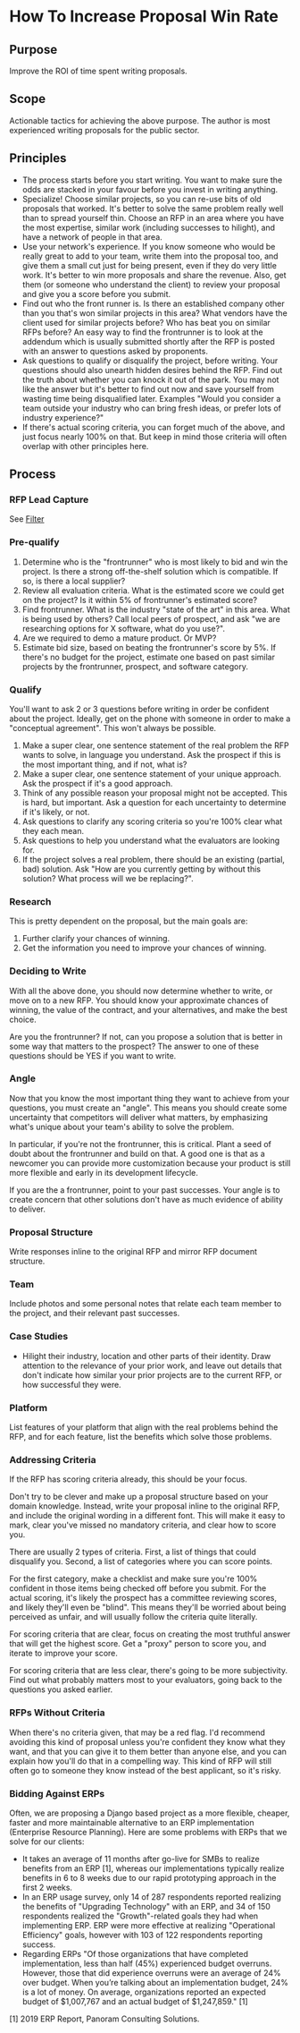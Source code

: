 # How To Increase Proposal Win Rate

## Purpose

Improve the ROI of time spent writing proposals.

## Scope

Actionable tactics for achieving the above purpose. The author is most experienced writing proposals for the public sector.

## Principles

  * The process starts before you start writing. You want to make sure the odds are stacked in your favour before you invest in writing anything.
  * Specialize! Choose similar projects, so you can re-use bits of old proposals that worked. It's better to solve the same problem really well than to spread yourself thin. Choose an RFP in an area where you have the most expertise, similar work (including successes to hilight), and have a network of people in that area.
  * Use your network's experience. If you know someone who would be really great to add to your team, write them into the proposal too, and give them a small cut just for being present, even if they do very little work. It's better to win more proposals and share the revenue. Also, get them (or someone who understand the client) to review your proposal and give you a score before you submit.
  * Find out who the front runner is. Is there an established company other than you that's won similar projects in this area? What vendors have the client used for similar projects before? Who has beat you on similar RFPs before? An easy way to find the frontrunner is to look at the addendum which is usually submitted shortly after the RFP is posted with an answer to questions asked by proponents.
  * Ask questions to qualify or disqualify the project, before writing. Your questions should also unearth hidden desires behind the RFP. Find out the truth about whether you can knock it out of the park. You may not like the answer but it's better to find out now and save yourself from wasting time being disqualified later. Examples "Would you consider a team outside your industry who can bring fresh ideas, or prefer lots of industry experience?"
  * If there's actual scoring criteria, you can forget much of the above, and just focus nearly 100% on that. But keep in mind those criteria will often overlap with other principles here.

## Process

### RFP Lead Capture

See [Filter](./FILTER.md)

### Pre-qualify

1. Determine who is the "frontrunner" who is most likely to bid and win the project. Is there a strong off-the-shelf solution which is compatible. If so, is there a local supplier? 
1. Review all evaluation criteria. What is the estimated score we could get on the project? Is it within 5% of frontrunner's estimated score?
1. Find frontrunner. What is the industry "state of the art" in this area. What is being used by others? Call local peers of prospect, and ask "we are researching options for X software, what do you use?".
1. Are we required to demo a mature product. Or MVP?
1. Estimate bid size, based on beating the frontrunner's score by 5%. If there's no budget for the project, estimate one based on past similar projects by the frontrunner, prospect, and software category.

### Qualify

You'll want to ask 2 or 3 questions before writing in order be confident about the project. Ideally, get on the phone with someone in order to make a "conceptual agreement". This won't always be possible.

1. Make a super clear, one sentence statement of the real problem the RFP wants to solve, in language you understand. Ask the prospect if this is the most important thing, and if not, what is?
1. Make a super clear, one sentence statement of your unique approach. Ask the prospect if it's a good approach.
1. Think of any possible reason your proposal might not be accepted. This is hard, but important. Ask a question for each uncertainty to determine if it's likely, or not.
1. Ask questions to clarify any scoring criteria so you're 100% clear what they each mean.
1. Ask questions to help you understand what the evaluators are looking for.
1. If the project solves a real problem, there should be an existing (partial, bad) solution. Ask "How are you currently getting by without this solution? What process will we be replacing?".

### Research

This is pretty dependent on the proposal, but the main goals are:

1. Further clarify your chances of winning.
1. Get the information you need to improve your chances of winning.

### Deciding to Write

With all the above done, you should now determine whether to write, or move on to a new RFP. You should know your approximate chances of winning, the value of the contract, and your alternatives, and make the best choice.

Are you the frontrunner? If not, can you propose a solution that is better in some way that matters to the prospect? The answer to one of these questions should be YES if you want to write.

### Angle

Now that you know the most important thing they want to achieve from your questions, you must create an "angle". This means you should create some uncertainty that competitors will deliver what matters, by emphasizing what's unique about your team's ability to solve the problem.

In particular, if you're not the frontrunner, this is critical. Plant a seed of doubt about the frontrunner and build on that. A good one is that as a newcomer you can provide more customization because your product is still more flexible and early in its development lifecycle.

If you are the a frontrunner, point to your past successes. Your angle is to create concern that other solutions don't have as much evidence of ability to deliver. 

### Proposal Structure

Write responses inline to the original RFP and mirror RFP document structure.

### Team

Include photos and some personal notes that relate each team member to the project, and their relevant past successes.

### Case Studies

  * Hilight their industry, location and other parts of their identity. Draw attention to the relevance of your prior work, and leave out details that don't indicate how similar your prior projects are to the current RFP, or how successful they were.
  
### Platform

List features of your platform that align with the real problems behind the RFP, and for each feature, list the benefits which solve those problems.

### Addressing Criteria

If the RFP has scoring criteria already, this should be your focus.

Don't try to be clever and make up a proposal structure based on your domain knowledge. Instead, write your proposal inline to the original RFP, and include the original wording in a different font. This will make it easy to mark, clear you've missed no mandatory criteria, and clear how to score you.

There are usually 2 types of criteria. First, a list of things that could disqualify you. Second, a list of categories where you can score points.

For the first category, make a checklist and make sure you're 100% confident in those items being checked off before you submit. For the actual scoring, it's likely the prospect has a committee reviewing scores, and likely they'll even be "blind". This means they'll be worried about being perceived as unfair, and will usually follow the criteria quite literally.

For scoring criteria that are clear, focus on creating the most truthful answer that will get the highest score. Get a "proxy" person to score you, and iterate to improve your score.

For scoring criteria that are less clear, there's going to be more subjectivity. Find out what probably matters most to your evaluators, going back to the questions you asked earlier.

### RFPs Without Criteria

When there's no criteria given, that may be a red flag. I'd recommend avoiding this kind of proposal unless you're confident they know what they want, and that you can give it to them better than anyone else, and you can explain how you'll do that in a compelling way. This kind of RFP will still often go to someone they know instead of the best applicant, so it's risky.

### Bidding Against ERPs

Often, we are proposing a Django based project as a more flexible, cheaper, faster and more maintainable alternative to an ERP implementation (Enterprise Resource Planning). Here are some problems with ERPs that we solve for our clients:

  * It takes an average of 11 months after go-live for SMBs to realize benefits from an ERP [1], whereas our implementations typically realize benefits in 6 to 8 weeks due to our rapid prototyping approach in the first 2 weeks.
  * In an ERP usage survey, only 14 of 287 respondents reported realizing the benefits of "Upgrading Technology" with an ERP, and 34 of 150 respondents realized the "Growth"-related goals they had when implementing ERP. ERP were more effective at realizing "Operational Efficiency" goals, however with 103 of 122 respondents reporting success.
  * Regarding ERPs "Of those organizations that have completed implementation, less than half (45%) experienced budget overruns. However, those that did experience overruns were an average of 24% over budget. When
you’re talking about an implementation budget, 24% is a lot of money. On average, organizations
reported an expected budget of $1,007,767 and an actual budget of $1,247,859." [1]

[1] 2019 ERP Report, Panoram Consulting Solutions.
  
